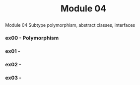 # <p align=center> Module 04 </p>

Module 04
Subtype polymorphism, abstract classes, interfaces

### ex00 - Polymorphism



### ex01 -



### ex02 - 



### ex03 - 


